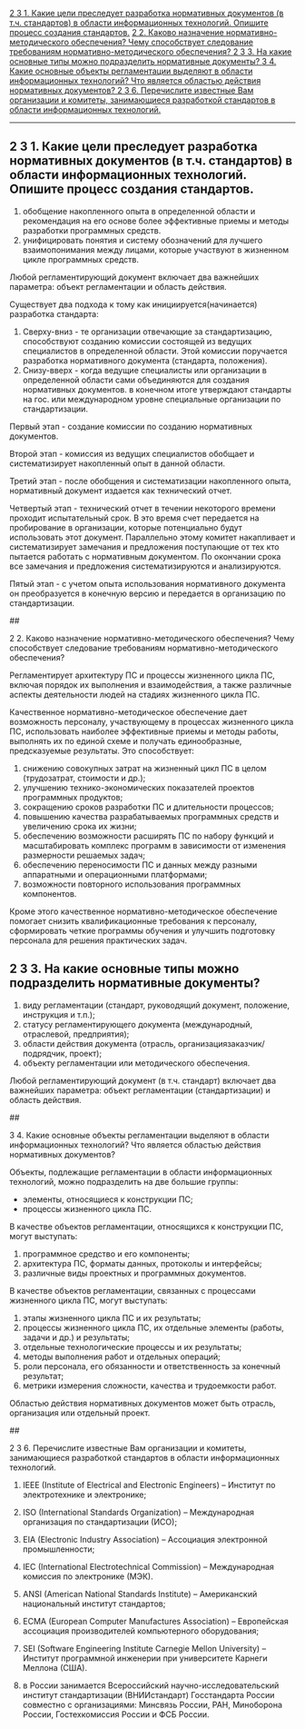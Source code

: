 [2 3  1. Какие цели преследует разработка нормативных  документов (в т.ч. стандартов) в области информационных технологий. Опишите  процесс создания стандартов.](1)
[2  2. Каково назначение нормативно-методического  обеспечения? Чему способствует следование требованиям  нормативно-методического обеспечения?  ](2)
[2 3 3. На какие основные типы можно подразделить  нормативные документы? ](3)
[3 4. Какие основные объекты регламентации выделяют в  области информационных технологий? Что является областью действия нормативных  документов?  ](4)
[2 3 6. Перечислите известные Вам организации и комитеты,  занимающиеся разработкой стандартов в области информационных технологий. ](5)


------

## <div id='1'>2 3  1. Какие цели преследует разработка нормативных  документов (в т.ч. стандартов) в области информационных технологий. Опишите  процесс создания стандартов.

1. обобщение накопленного опыта в определенной области и рекомендация на его основе более эффективные приемы и методы разработки программных средств.
2. унифицировать понятия и систему обозначений для лучшего взаимопонимания между лицами, которые участвуют в жизненном цикле программных средств.

Любой регламентирующий документ включает два важнейших параметра: объект регламентации и область действия.

Существует два подхода к тому как инициируется(начинается) разработка стандарта:

1. Сверху-вниз - те организации отвечающие за стандартизацию, способствуют созданию комиссии состоящей из ведущих специалистов в определенной области. Этой комиссии поручается разработка нормативного документа (стандарта, положения).
2. Снизу-вверх - когда ведущие специалисты или организации в определенной  области сами объединяются для создания нормативных документов. в конечном итоге утверждают стандарты на гос. или международном уровне специальные организации по стандартизации.

Первый этап - создание комиссии по созданию нормативных документов.

Второй этап - комиссия из ведущих специалистов обобщает и систематизирует накопленный опыт в данной области.

Третий этап - после обобщения и систематизации накопленного опыта, нормативный документ издается как технический отчет.

Четвертый этап - технический отчет в течении некоторого времени проходит испытательный срок. В это время счет передается на пробирование в организации, которые потенциально будут использовать этот документ. Параллельно этому комитет накапливает и систематизирует замечания и предложения поступающие от тех кто пытается работать с нормативным документом. По окончании срока все замечания и предложения систематизируются и анализируются.

Пятый этап - с учетом опыта использования нормативного документа он преобразуется в конечную версию и передается в организацию по стандартизации.



##<div id='2'> 2  2. Каково назначение нормативно-методического  обеспечения? Чему способствует следование требованиям  нормативно-методического обеспечения?  

Регламентирует архитектуру ПС и процессы жизненного цикла ПС, включая порядок их выполнения и взаимодействия, а также различные аспекты деятельности людей на стадиях жизненного цикла ПС. 

Качественное нормативно-методическое обеспечение дает возможность персоналу, участвующему в процессах жизненного цикла ПС, использовать наиболее эффективные приемы и методы работы, выполнять их по единой схеме и получать единообразные, предсказуемые результаты. Это способствует: 

1. снижению совокупных затрат на жизненный цикл ПС в целом (трудозатрат, стоимости и др.); 
2. улучшению технико-экономических показателей проектов программных продуктов; 
3. сокращению сроков разработки ПС и длительности процессов; 
4. повышению качества разрабатываемых программных средств и увеличению срока их жизни; 
5. обеспечению возможности расширять ПС по набору функций и масштабировать комплекс программ в зависимости от изменения размерности решаемых задач; 
6. обеспечению переносимости ПС и данных между разными аппаратными и операционными платформами; 
7. возможности повторного использования программных компонентов.

Кроме этого качественное нормативно-методическое обеспечение помогает снизить квалификационные требования к персоналу, сформировать четкие программы обучения и улучшить подготовку персонала для решения практических задач.



## <div id='3'> 2 3 3. На какие основные типы можно подразделить  нормативные документы?  

1) виду регламентации (стандарт, руководящий документ, положение, инструкция и т.п.); 
2) статусу регламентирующего документа (международный, отраслевой, предприятия); 
3) области действия документа (отрасль, организациязаказчик/подрядчик, проект); 
4) объекту регламентации или методического обеспечения. 

Любой регламентирующий документ (в т.ч. стандарт) включает два важнейших параметра: объект регламентации (стандартизации) и область действия. 



##<div id='4'> 3 4. Какие основные объекты регламентации выделяют в  области информационных технологий? Что является областью действия нормативных  документов?  

Объекты, подлежащие регламентации в области информационных технологий, можно подразделить на две большие группы: 

- элементы, относящиеся к конструкции ПС; 
- процессы жизненного цикла ПС.

В качестве объектов регламентации, относящихся к конструкции ПС, могут выступать: 

1. программное средство и его компоненты; 
2. архитектура ПС, форматы данных, протоколы и интерфейсы; 
3. различные виды проектных и программных документов. 

В качестве объектов регламентации, связанных с процессами жизненного цикла ПС, могут выступать: 

1. этапы жизненного цикла ПС и их результаты; 
2. процессы жизненного цикла ПС, их отдельные элементы (работы, задачи и др.) и результаты; 
3. отдельные технологические процессы и их результаты; 
4. методы выполнения работ и отдельных операций; 
5. роли персонала, его обязанности и ответственность за конечный результат; 
6. метрики измерения сложности, качества и трудоемкости работ. 

Областью действия нормативных документов может быть отрасль, организация или отдельный проект. 



##<div id='5'> 2 3 6. Перечислите известные Вам организации и комитеты,  занимающиеся разработкой стандартов в области информационных технологий. 

1) IEEE (Institute of Electrical and Electronic Engineers) – Институт по электротехнике и электронике; 
2) ISO (International Standards Organization) – Международная организация по стандартизации (ИСО); 
3) EIA (Electronic Industry Association) – Ассоциация электронной промышленности; 
4) IEC (International Electrotechnical Commission) – Международная комиссия по электронике (МЭК). 

1) ANSI (American National Standards Institute) – Американский национальный институт стандартов; 
2) ECMA (European Computer Manufactures Association) – Европейская ассоциация производителей компьютерного оборудования; 
3) SEI (Software Engineering Institute Carnegie Mellon University) – Институт программной инженерии при университете Карнеги Меллона (США). 
4) в России занимается Всероссийский научно-исследовательский институт стандартизации (ВНИИстандарт) Госстандарта России совместно с организациями: Минсвязь России, РАН, Миноборона России, Гостехкомиссия России и ФСБ России. 